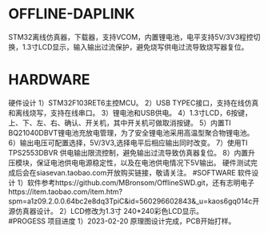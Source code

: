 # OFFLINE-DAPLINK
STM32离线仿真器，下载器，支持VCOM，内置锂电池，电平支持5V/3V3程控切换，1.3寸LCD显示，输入输出过流保护，避免烧写供电过流导致烧写器复位。
# HARDWARE

硬件设计
    1）STM32F103RET6主控MCU。
    2）USB TYPEC接口，支持在线仿真和离线烧写，支持在线串口。
    3）锂电池和USB供电。
    4）1.3寸LCD，6按键，上、下、左、右、确认、开关机，其中开关机可做取消按键。
    5）内置TI BQ21040DBVT锂电池充放电管理，为了安全锂电池采用高温型聚合物锂电池。
    6）输出电压可配置选择，5V/3V3,选择电平后相应输出同时改变。
    7）使用TI TPS2553DBVR 供电输出限流控制，避免输出过流导致仿真器复位。
    8）内置升压模块，保证电池供电电源稳定性，以及在电池供电情况下5V输出。
     硬件测试完成后会在siasevan.taobao.com开放购买链接，敬请关注。
#SOFTWARE
软件设计
    1）软件参考https://github.com/MBronsom/OfflineSWD.git，还有志明电子https://item.taobao.com/item.htm?spm=a1z09.2.0.0.64bc2e8dq3TpiC&id=560296602843&_u=kaos6gq014c开源仿真器设计。
    2）LCD修改为1.3寸 240*240彩色LCD显示。      
#PROGESS
项目进度
    1）2023-02-20 原理图设计完成，PCB开始打样。     



